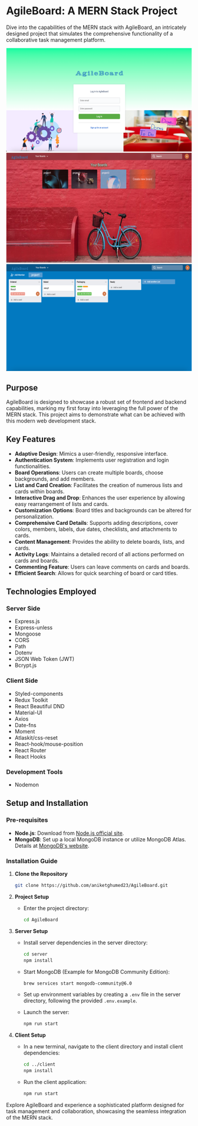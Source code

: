 # AgileBoard: A MERN Stack Project

Dive into the capabilities of the MERN stack with AgileBoard, an intricately designed project that simulates the comprehensive functionality of a collaborative task management platform.

![alt text](images/image.png)
![alt text](images/image-1.png)
![alt text](images/image-2.png)

## Purpose

AgileBoard is designed to showcase a robust set of frontend and backend capabilities, marking my first foray into leveraging the full power of the MERN stack. This project aims to demonstrate what can be achieved with this modern web development stack.

## Key Features

- **Adaptive Design**: Mimics a user-friendly, responsive interface.
- **Authentication System**: Implements user registration and login functionalities.
- **Board Operations**: Users can create multiple boards, choose backgrounds, and add members.
- **List and Card Creation**: Facilitates the creation of numerous lists and cards within boards.
- **Interactive Drag and Drop**: Enhances the user experience by allowing easy rearrangement of lists and cards.
- **Customization Options**: Board titles and backgrounds can be altered for personalization.
- **Comprehensive Card Details**: Supports adding descriptions, cover colors, members, labels, due dates, checklists, and attachments to cards.
- **Content Management**: Provides the ability to delete boards, lists, and cards.
- **Activity Logs**: Maintains a detailed record of all actions performed on cards and boards.
- **Commenting Feature**: Users can leave comments on cards and boards.
- **Efficient Search**: Allows for quick searching of board or card titles.

## Technologies Employed

### Server Side

- Express.js
- Express-unless
- Mongoose
- CORS
- Path
- Dotenv
- JSON Web Token (JWT)
- Bcrypt.js

### Client Side

- Styled-components
- Redux Toolkit
- React Beautiful DND
- Material-UI
- Axios
- Date-fns
- Moment
- Atlaskit/css-reset
- React-hook/mouse-position
- React Router
- React Hooks

### Development Tools

- Nodemon

## Setup and Installation

### Pre-requisites

- **Node.js**: Download from [Node.js official site](https://nodejs.org/en/download/).
- **MongoDB**: Set up a local MongoDB instance or utilize MongoDB Atlas. Details at [MongoDB's website](https://www.mongodb.com/).

### Installation Guide

1. **Clone the Repository**

   ```sh
   git clone https://github.com/aniketghumed23/AgileBoard.git
   ```

2. **Project Setup**

   - Enter the project directory:
     ```sh
     cd AgileBoard
     ```

3. **Server Setup**

   - Install server dependencies in the server directory:
     ```sh
     cd server
     npm install
     ```
   - Start MongoDB (Example for MongoDB Community Edition):
     ```sh
     brew services start mongodb-community@6.0
     ```
   - Set up environment variables by creating a `.env` file in the server directory, following the provided `.env.example`.

   - Launch the server:
     ```sh
     npm run start
     ```

4. **Client Setup**
   - In a new terminal, navigate to the client directory and install client dependencies:
     ```sh
     cd ../client
     npm install
     ```
   - Run the client application:
     ```sh
     npm run start
     ```

Explore AgileBoard and experience a sophisticated platform designed for task management and collaboration, showcasing the seamless integration of the MERN stack.
